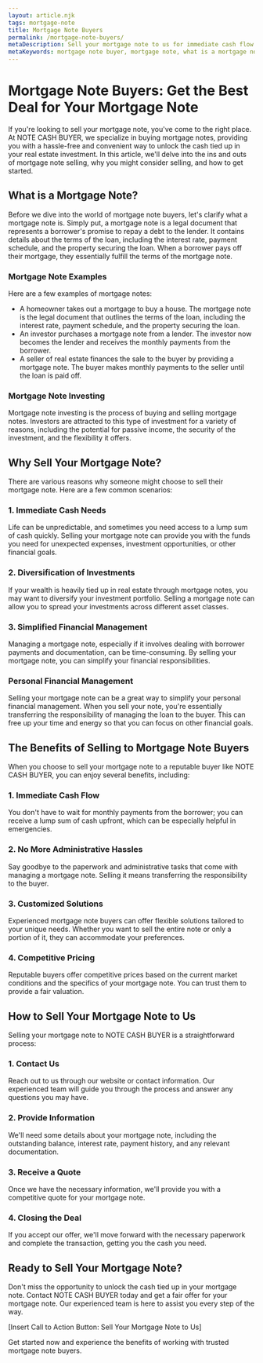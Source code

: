 ```yaml
---
layout: article.njk
tags: mortgage-note
title: Mortgage Note Buyers
permalink: /mortgage-note-buyers/
metaDescription: Sell your mortgage note to us for immediate cash flow and no more administrative hassles. Get a competitive offer today and experience the benefits of working with trusted mortgage note buyers.
metaKeywords: mortgage note buyer, mortgage note, what is a mortgage note, mortgage note examples, mortgage note investing, sell mortgage note, financial management, personal financial management
---
```


# Mortgage Note Buyers: Get the Best Deal for Your Mortgage Note

If you're looking to sell your mortgage note, you've come to the right place. At NOTE CASH BUYER, we specialize in buying mortgage notes, providing you with a hassle-free and convenient way to unlock the cash tied up in your real estate investment. In this article, we'll delve into the ins and outs of mortgage note selling, why you might consider selling, and how to get started.

## What is a Mortgage Note?

Before we dive into the world of mortgage note buyers, let's clarify what a mortgage note is. Simply put, a mortgage note is a legal document that represents a borrower's promise to repay a debt to the lender. It contains details about the terms of the loan, including the interest rate, payment schedule, and the property securing the loan. When a borrower pays off their mortgage, they essentially fulfill the terms of the mortgage note.

### Mortgage Note Examples

Here are a few examples of mortgage notes:

* A homeowner takes out a mortgage to buy a house. The mortgage note is the legal document that outlines the terms of the loan, including the interest rate, payment schedule, and the property securing the loan.
* An investor purchases a mortgage note from a lender. The investor now becomes the lender and receives the monthly payments from the borrower.
* A seller of real estate finances the sale to the buyer by providing a mortgage note. The buyer makes monthly payments to the seller until the loan is paid off.

### Mortgage Note Investing

Mortgage note investing is the process of buying and selling mortgage notes. Investors are attracted to this type of investment for a variety of reasons, including the potential for passive income, the security of the investment, and the flexibility it offers.

## Why Sell Your Mortgage Note?

There are various reasons why someone might choose to sell their mortgage note. Here are a few common scenarios:

### 1. Immediate Cash Needs

Life can be unpredictable, and sometimes you need access to a lump sum of cash quickly. Selling your mortgage note can provide you with the funds you need for unexpected expenses, investment opportunities, or other financial goals.

### 2. Diversification of Investments

If your wealth is heavily tied up in real estate through mortgage notes, you may want to diversify your investment portfolio. Selling a mortgage note can allow you to spread your investments across different asset classes.

### 3. Simplified Financial Management

Managing a mortgage note, especially if it involves dealing with borrower payments and documentation, can be time-consuming. By selling your mortgage note, you can simplify your financial responsibilities.

### Personal Financial Management

Selling your mortgage note can be a great way to simplify your personal financial management. When you sell your note, you're essentially transferring the responsibility of managing the loan to the buyer. This can free up your time and energy so that you can focus on other financial goals.

## The Benefits of Selling to Mortgage Note Buyers

When you choose to sell your mortgage note to a reputable buyer like NOTE CASH BUYER, you can enjoy several benefits, including:

### 1. Immediate Cash Flow

You don't have to wait for monthly payments from the borrower; you can receive a lump sum of cash upfront, which can be especially helpful in emergencies.

### 2. No More Administrative Hassles

Say goodbye to the paperwork and administrative tasks that come with managing a mortgage note. Selling it means transferring the responsibility to the buyer.

### 3. Customized Solutions

Experienced mortgage note buyers can offer flexible solutions tailored to your unique needs. Whether you want to sell the entire note or only a portion of it, they can accommodate your preferences.

### 4. Competitive Pricing

Reputable buyers offer competitive prices based on the current market conditions and the specifics of your mortgage note. You can trust them to provide a fair valuation.

## How to Sell Your Mortgage Note to Us

Selling your mortgage note to NOTE CASH BUYER is a straightforward process:

### 1. Contact Us

Reach out to us through our website or contact information. Our experienced team will guide you through the process and answer any questions you may have.

### 2. Provide Information

We'll need some details about your mortgage note, including the outstanding balance, interest rate, payment history, and any relevant documentation.

### 3. Receive a Quote

Once we have the necessary information, we'll provide you with a competitive quote for your mortgage note.

### 4. Closing the Deal

If you accept our offer, we'll move forward with the necessary paperwork and complete the transaction, getting you the cash you need.

## Ready to Sell Your Mortgage Note?

Don't miss the opportunity to unlock the cash tied up in your mortgage note. Contact NOTE CASH BUYER today and get a fair offer for your mortgage note. Our experienced team is here to assist you every step of the way.

[Insert Call to Action Button: Sell Your Mortgage Note to Us]

Get started now and experience the benefits of working with trusted mortgage note buyers.